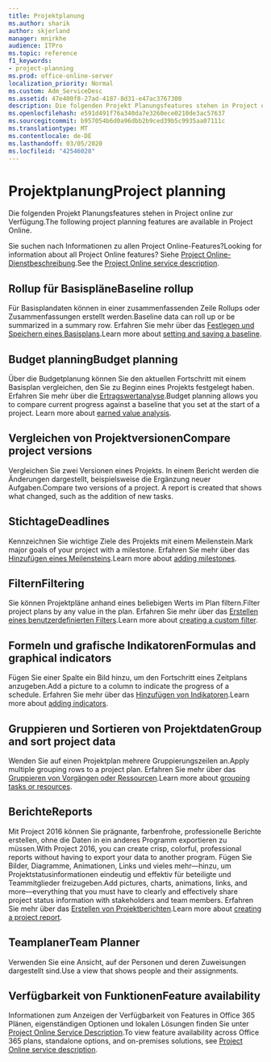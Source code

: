 ```yaml
---
title: Projektplanung
ms.author: sharik
author: skjerland
manager: mnirkhe
audience: ITPro
ms.topic: reference
f1_keywords:
- project-planning
ms.prod: office-online-server
localization_priority: Normal
ms.custom: Adm_ServiceDesc
ms.assetid: 47e400f8-27ad-4187-8d31-e47ac3767300
description: Die folgenden Projekt Planungsfeatures stehen in Project online zur Verfügung.
ms.openlocfilehash: e591d491f76a340da7e3260ece0210de3ac57637
ms.sourcegitcommit: b957054b6d0a96dbb2b9ced39b5c9935aa07111c
ms.translationtype: MT
ms.contentlocale: de-DE
ms.lasthandoff: 03/05/2020
ms.locfileid: "42546028"
---
```

# <a name="project-planning"></a><span data-ttu-id="b7fbb-103">Projektplanung</span><span class="sxs-lookup"><span data-stu-id="b7fbb-103">Project planning</span></span>

<span data-ttu-id="b7fbb-104">Die folgenden Projekt Planungsfeatures stehen in Project online zur Verfügung.</span><span class="sxs-lookup"><span data-stu-id="b7fbb-104">The following project planning features are available in Project Online.</span></span>
  
<span data-ttu-id="b7fbb-105">Sie suchen nach Informationen zu allen Project Online-Features?</span><span class="sxs-lookup"><span data-stu-id="b7fbb-105">Looking for information about all Project Online features?</span></span> <span data-ttu-id="b7fbb-106">Siehe [Project Online-Dienstbeschreibung](project-online-service-description.md).</span><span class="sxs-lookup"><span data-stu-id="b7fbb-106">See the [Project Online service description](project-online-service-description.md).</span></span>
  
## <a name="baseline-rollup"></a><span data-ttu-id="b7fbb-107">Rollup für Basispläne</span><span class="sxs-lookup"><span data-stu-id="b7fbb-107">Baseline rollup</span></span>

<span data-ttu-id="b7fbb-108">Für Basisplandaten können in einer zusammenfassenden Zeile Rollups oder Zusammenfassungen erstellt werden.</span><span class="sxs-lookup"><span data-stu-id="b7fbb-108">Baseline data can roll up or be summarized in a summary row.</span></span> <span data-ttu-id="b7fbb-109">Erfahren Sie mehr über das [Festlegen und Speichern eines Basisplans](https://go.microsoft.com/fwlink/p/?LinkId=271346).</span><span class="sxs-lookup"><span data-stu-id="b7fbb-109">Learn more about [setting and saving a baseline](https://go.microsoft.com/fwlink/p/?LinkId=271346).</span></span>
  
## <a name="budget-planning"></a><span data-ttu-id="b7fbb-110">Budget planning</span><span class="sxs-lookup"><span data-stu-id="b7fbb-110">Budget planning</span></span>

<span data-ttu-id="b7fbb-p103">Über die Budgetplanung können Sie den aktuellen Fortschritt mit einem Basisplan vergleichen, den Sie zu Beginn eines Projekts festgelegt haben. Erfahren Sie mehr über die [Ertragswertanalyse](https://go.microsoft.com/fwlink/p/?LinkId=271336).</span><span class="sxs-lookup"><span data-stu-id="b7fbb-p103">Budget planning allows you to compare current progress against a baseline that you set at the start of a project. Learn more about [earned value analysis](https://go.microsoft.com/fwlink/p/?LinkId=271336).</span></span>
  
## <a name="compare-project-versions"></a><span data-ttu-id="b7fbb-113">Vergleichen von Projektversionen</span><span class="sxs-lookup"><span data-stu-id="b7fbb-113">Compare project versions</span></span>

<span data-ttu-id="b7fbb-p104">Vergleichen Sie zwei Versionen eines Projekts. In einem Bericht werden die Änderungen dargestellt, beispielsweise die Ergänzung neuer Aufgaben.</span><span class="sxs-lookup"><span data-stu-id="b7fbb-p104">Compare two versions of a project. A report is created that shows what changed, such as the addition of new tasks.</span></span>
  
## <a name="deadlines"></a><span data-ttu-id="b7fbb-116">Stichtage</span><span class="sxs-lookup"><span data-stu-id="b7fbb-116">Deadlines</span></span>

<span data-ttu-id="b7fbb-117">Kennzeichnen Sie wichtige Ziele des Projekts mit einem Meilenstein.</span><span class="sxs-lookup"><span data-stu-id="b7fbb-117">Mark major goals of your project with a milestone.</span></span> <span data-ttu-id="b7fbb-118">Erfahren Sie mehr über das [Hinzufügen eines Meilensteins](https://go.microsoft.com/fwlink/p/?LinkId=271339).</span><span class="sxs-lookup"><span data-stu-id="b7fbb-118">Learn more about [adding milestones](https://go.microsoft.com/fwlink/p/?LinkId=271339).</span></span>
  
## <a name="filtering"></a><span data-ttu-id="b7fbb-119">Filtern</span><span class="sxs-lookup"><span data-stu-id="b7fbb-119">Filtering</span></span>

<span data-ttu-id="b7fbb-120">Sie können Projektpläne anhand eines beliebigen Werts im Plan filtern.</span><span class="sxs-lookup"><span data-stu-id="b7fbb-120">Filter project plans by any value in the plan.</span></span> <span data-ttu-id="b7fbb-121">Erfahren Sie mehr über das [Erstellen eines benutzerdefinierten Filters](https://go.microsoft.com/fwlink/p/?LinkId=271341).</span><span class="sxs-lookup"><span data-stu-id="b7fbb-121">Learn more about [creating a custom filter](https://go.microsoft.com/fwlink/p/?LinkId=271341).</span></span>
  
## <a name="formulas-and-graphical-indicators"></a><span data-ttu-id="b7fbb-122">Formeln und grafische Indikatoren</span><span class="sxs-lookup"><span data-stu-id="b7fbb-122">Formulas and graphical indicators</span></span>

<span data-ttu-id="b7fbb-123">Fügen Sie einer Spalte ein Bild hinzu, um den Fortschritt eines Zeitplans anzugeben.</span><span class="sxs-lookup"><span data-stu-id="b7fbb-123">Add a picture to a column to indicate the progress of a schedule.</span></span> <span data-ttu-id="b7fbb-124">Erfahren Sie mehr über das [Hinzufügen von Indikatoren](https://go.microsoft.com/fwlink/p/?LinkId=271340).</span><span class="sxs-lookup"><span data-stu-id="b7fbb-124">Learn more about [adding indicators](https://go.microsoft.com/fwlink/p/?LinkId=271340).</span></span>
  
## <a name="group-and-sort-project-data"></a><span data-ttu-id="b7fbb-125">Gruppieren und Sortieren von Projektdaten</span><span class="sxs-lookup"><span data-stu-id="b7fbb-125">Group and sort project data</span></span>

<span data-ttu-id="b7fbb-126">Wenden Sie auf einen Projektplan mehrere Gruppierungszeilen an.</span><span class="sxs-lookup"><span data-stu-id="b7fbb-126">Apply multiple grouping rows to a project plan.</span></span> <span data-ttu-id="b7fbb-127">Erfahren Sie mehr über das [Gruppieren von Vorgängen oder Ressourcen](https://go.microsoft.com/fwlink/p/?LinkId=271326).</span><span class="sxs-lookup"><span data-stu-id="b7fbb-127">Learn more about [grouping tasks or resources](https://go.microsoft.com/fwlink/p/?LinkId=271326).</span></span>
  
## <a name="reports"></a><span data-ttu-id="b7fbb-128">Berichte</span><span class="sxs-lookup"><span data-stu-id="b7fbb-128">Reports</span></span>

<span data-ttu-id="b7fbb-129">Mit Project 2016 können Sie prägnante, farbenfrohe, professionelle Berichte erstellen, ohne die Daten in ein anderes Programm exportieren zu müssen.</span><span class="sxs-lookup"><span data-stu-id="b7fbb-129">With Project 2016, you can create crisp, colorful, professional reports without having to export your data to another program.</span></span> <span data-ttu-id="b7fbb-130">Fügen Sie Bilder, Diagramme, Animationen, Links und vieles mehr&mdash;hinzu, um Projektstatusinformationen eindeutig und effektiv für beteiligte und Teammitglieder freizugeben.</span><span class="sxs-lookup"><span data-stu-id="b7fbb-130">Add pictures, charts, animations, links, and more&mdash;everything that you must have to clearly and effectively share project status information with stakeholders and team members.</span></span> <span data-ttu-id="b7fbb-131">Erfahren Sie mehr über das [Erstellen von Projektberichten](https://go.microsoft.com/fwlink/p/?LinkId=271349).</span><span class="sxs-lookup"><span data-stu-id="b7fbb-131">Learn more about [creating a project report](https://go.microsoft.com/fwlink/p/?LinkId=271349).</span></span>
  
## <a name="team-planner"></a><span data-ttu-id="b7fbb-132">Teamplaner</span><span class="sxs-lookup"><span data-stu-id="b7fbb-132">Team Planner</span></span>

<span data-ttu-id="b7fbb-133">Verwenden Sie eine Ansicht, auf der Personen und deren Zuweisungen dargestellt sind.</span><span class="sxs-lookup"><span data-stu-id="b7fbb-133">Use a view that shows people and their assignments.</span></span> 
  
## <a name="feature-availability"></a><span data-ttu-id="b7fbb-134">Verfügbarkeit von Funktionen</span><span class="sxs-lookup"><span data-stu-id="b7fbb-134">Feature availability</span></span>

<span data-ttu-id="b7fbb-135">Informationen zum Anzeigen der Verfügbarkeit von Features in Office 365 Plänen, eigenständigen Optionen und lokalen Lösungen finden Sie unter [Project Online Service Description](project-online-service-description.md).</span><span class="sxs-lookup"><span data-stu-id="b7fbb-135">To view feature availability across Office 365 plans, standalone options, and on-premises solutions, see [Project Online service description](project-online-service-description.md).</span></span>
  